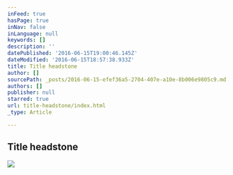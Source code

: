 ```yaml
---
inFeed: true
hasPage: true
inNav: false
inLanguage: null
keywords: []
description: ''
datePublished: '2016-06-15T19:00:46.145Z'
dateModified: '2016-06-15T18:57:38.933Z'
title: Title headstone
author: []
sourcePath: _posts/2016-06-15-efef36a5-2704-407e-a10e-8b006e9805c9.md
authors: []
publisher: null
starred: true
url: title-headstone/index.html
_type: Article

---
```

## Title headstone
![](https://the-grid-user-content.s3-us-west-2.amazonaws.com/f2c5ee44-c7c2-428b-b342-988b0fc4e09f.jpg)